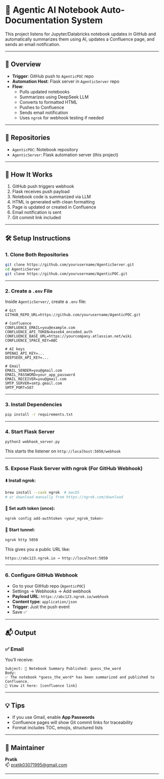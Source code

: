
# 🧠 Agentic AI Notebook Auto-Documentation System

This project listens for Jupyter/Databricks notebook updates in GitHub and automatically summarizes them using AI, updates a Confluence page, and sends an email notification.

---

## 🚀 Overview

- **Trigger**: GitHub push to `AgenticPOC` repo
- **Automation Host**: Flask server in `AgenticServer` repo
- **Flow**:
  - Pulls updated notebooks
  - Summarizes using DeepSeek LLM
  - Converts to formatted HTML
  - Pushes to Confluence
  - Sends email notification
  - Uses `ngrok` for webhook testing if needed

---

## 📁 Repositories

- `AgenticPOC`: Notebook repository
- `AgenticServer`: Flask automation server (this project)

---

## 🔁 How It Works

1. GitHub push triggers webhook
2. Flask receives push payload
3. Notebook code is summarized via LLM
4. HTML is generated with clean formatting
5. Page is updated or created in Confluence
6. Email notification is sent
7. Git commit link included

---

## 🛠️ Setup Instructions

### 1. Clone Both Repositories

```bash
git clone https://github.com/yourusername/AgenticServer.git
cd AgenticServer
git clone https://github.com/yourusername/AgenticPOC.git
```

---

### 2. Create a `.env` File

Inside `AgenticServer/`, create a `.env` file:

```env
# Git
GITHUB_REPO_URL=https://github.com/yourusername/AgenticPOC.git

# Confluence
CONFLUENCE_EMAIL=you@example.com
CONFLUENCE_API_TOKEN=base64_encoded_auth
CONFLUENCE_BASE_URL=https://yourcompany.atlassian.net/wiki
CONFLUENCE_SPACE_KEY=ABC

# AI keys
OPENAI_API_KEY=...
DEEPSEEK_API_KEY=...

# Email
EMAIL_SENDER=you@gmail.com
EMAIL_PASSWORD=your_app_password
EMAIL_RECEIVER=you@gmail.com
SMTP_SERVER=smtp.gmail.com
SMTP_PORT=587
```

---

### 3. Install Dependencies

```bash
pip install -r requirements.txt
```

---

### 4. Start Flask Server

```bash
python3 webhook_server.py
```

This starts the listener on `http://localhost:5050/webhook`

---

### 5. Expose Flask Server with ngrok (For GitHub Webhook)

#### ⬇️ Install ngrok:
```bash
brew install --cask ngrok  # macOS
# or download manually from https://ngrok.com/download
```

#### 🔐 Set auth token (once):
```bash
ngrok config add-authtoken <your_ngrok_token>
```

#### 🚀 Start tunnel:
```bash
ngrok http 5050
```

This gives you a public URL like:
```
https://abc123.ngrok.io → http://localhost:5050
```

---

### 6. Configure GitHub Webhook

- Go to your GitHub repo (`AgenticPOC`)
- Settings → Webhooks → Add webhook
- **Payload URL**: `https://abc123.ngrok.io/webhook`
- **Content type**: `application/json`
- **Trigger**: Just the push event
- Save ✅

---

## 📬 Output

### ✅ Email

You’ll receive:
```
Subject: 📄 Notebook Summary Published: guess_the_word
Body:
✅ The notebook *guess_the_word* has been summarized and published to Confluence.
🔗 View it here: [confluence link]
```

---

## 💡 Tips

- If you use Gmail, enable **App Passwords**
- Confluence pages will show Git commit links for traceability
- Format includes TOC, emojis, structured lists

---

## 📘 Maintainer

**Pratik**   
📫 pratik03071995@gmail.com

---
